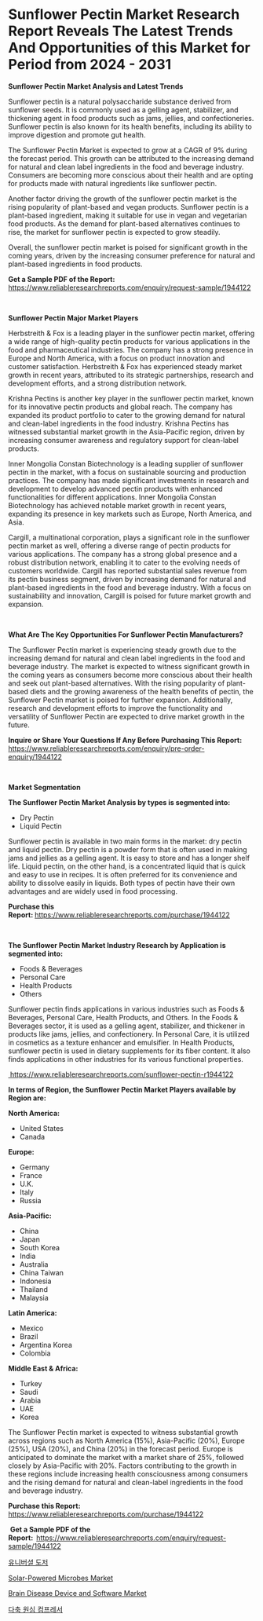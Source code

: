 <p><h1>Sunflower Pectin Market Research Report Reveals The Latest Trends And Opportunities of this Market for Period from 2024 - 2031</h1></p><p><strong>Sunflower Pectin Market Analysis and Latest Trends</strong></p>
<p><p>Sunflower pectin is a natural polysaccharide substance derived from sunflower seeds. It is commonly used as a gelling agent, stabilizer, and thickening agent in food products such as jams, jellies, and confectioneries. Sunflower pectin is also known for its health benefits, including its ability to improve digestion and promote gut health.</p><p>The Sunflower Pectin Market is expected to grow at a CAGR of 9% during the forecast period. This growth can be attributed to the increasing demand for natural and clean label ingredients in the food and beverage industry. Consumers are becoming more conscious about their health and are opting for products made with natural ingredients like sunflower pectin.</p><p>Another factor driving the growth of the sunflower pectin market is the rising popularity of plant-based and vegan products. Sunflower pectin is a plant-based ingredient, making it suitable for use in vegan and vegetarian food products. As the demand for plant-based alternatives continues to rise, the market for sunflower pectin is expected to grow steadily.</p><p>Overall, the sunflower pectin market is poised for significant growth in the coming years, driven by the increasing consumer preference for natural and plant-based ingredients in food products.</p></p>
<p><strong>Get a Sample PDF of the Report:&nbsp;</strong> <a href="https://www.reliableresearchreports.com/enquiry/request-sample/1944122">https://www.reliableresearchreports.com/enquiry/request-sample/1944122</a></p>
<p>&nbsp;</p>
<p><strong>Sunflower Pectin Major Market Players</strong></p>
<p><p>Herbstreith & Fox is a leading player in the sunflower pectin market, offering a wide range of high-quality pectin products for various applications in the food and pharmaceutical industries. The company has a strong presence in Europe and North America, with a focus on product innovation and customer satisfaction. Herbstreith & Fox has experienced steady market growth in recent years, attributed to its strategic partnerships, research and development efforts, and a strong distribution network.</p><p>Krishna Pectins is another key player in the sunflower pectin market, known for its innovative pectin products and global reach. The company has expanded its product portfolio to cater to the growing demand for natural and clean-label ingredients in the food industry. Krishna Pectins has witnessed substantial market growth in the Asia-Pacific region, driven by increasing consumer awareness and regulatory support for clean-label products.</p><p>Inner Mongolia Constan Biotechnology is a leading supplier of sunflower pectin in the market, with a focus on sustainable sourcing and production practices. The company has made significant investments in research and development to develop advanced pectin products with enhanced functionalities for different applications. Inner Mongolia Constan Biotechnology has achieved notable market growth in recent years, expanding its presence in key markets such as Europe, North America, and Asia.</p><p>Cargill, a multinational corporation, plays a significant role in the sunflower pectin market as well, offering a diverse range of pectin products for various applications. The company has a strong global presence and a robust distribution network, enabling it to cater to the evolving needs of customers worldwide. Cargill has reported substantial sales revenue from its pectin business segment, driven by increasing demand for natural and plant-based ingredients in the food and beverage industry. With a focus on sustainability and innovation, Cargill is poised for future market growth and expansion.</p></p>
<p>&nbsp;</p>
<p><strong>What Are The Key Opportunities For Sunflower Pectin Manufacturers?</strong></p>
<p><p>The Sunflower Pectin market is experiencing steady growth due to the increasing demand for natural and clean label ingredients in the food and beverage industry. The market is expected to witness significant growth in the coming years as consumers become more conscious about their health and seek out plant-based alternatives. With the rising popularity of plant-based diets and the growing awareness of the health benefits of pectin, the Sunflower Pectin market is poised for further expansion. Additionally, research and development efforts to improve the functionality and versatility of Sunflower Pectin are expected to drive market growth in the future.</p></p>
<p><strong>Inquire or Share Your Questions If Any Before Purchasing This Report:</strong> <a href="https://www.reliableresearchreports.com/enquiry/pre-order-enquiry/1944122">https://www.reliableresearchreports.com/enquiry/pre-order-enquiry/1944122</a></p>
<p>&nbsp;</p>
<p><strong>Market Segmentation</strong></p>
<p><strong>The Sunflower Pectin Market Analysis by types is segmented into:</strong></p>
<p><ul><li>Dry Pectin</li><li>Liquid Pectin</li></ul></p>
<p><p>Sunflower pectin is available in two main forms in the market: dry pectin and liquid pectin. Dry pectin is a powder form that is often used in making jams and jellies as a gelling agent. It is easy to store and has a longer shelf life. Liquid pectin, on the other hand, is a concentrated liquid that is quick and easy to use in recipes. It is often preferred for its convenience and ability to dissolve easily in liquids. Both types of pectin have their own advantages and are widely used in food processing.</p></p>
<p><strong>Purchase this Report:&nbsp;</strong><a href="https://www.reliableresearchreports.com/purchase/1944122">https://www.reliableresearchreports.com/purchase/1944122</a></p>
<p>&nbsp;</p>
<p><strong>The Sunflower Pectin Market Industry Research by Application is segmented into:</strong></p>
<p><ul><li>Foods & Beverages</li><li>Personal Care</li><li>Health Products</li><li>Others</li></ul></p>
<p><p>Sunflower pectin finds applications in various industries such as Foods & Beverages, Personal Care, Health Products, and Others. In the Foods & Beverages sector, it is used as a gelling agent, stabilizer, and thickener in products like jams, jellies, and confectionery. In Personal Care, it is utilized in cosmetics as a texture enhancer and emulsifier. In Health Products, sunflower pectin is used in dietary supplements for its fiber content. It also finds applications in other industries for its various functional properties.</p></p>
<p><a href="https://www.reliableresearchreports.com/sunflower-pectin-r1944122">&nbsp;https://www.reliableresearchreports.com/sunflower-pectin-r1944122</a></p>
<p><strong>In terms of Region, the Sunflower Pectin Market Players available by Region are:</strong></p>
<p>
    <p> <strong> North America: </strong>
        <ul>
            <li>United States</li>
            <li>Canada</li>
        </ul>
        </p> 
    <p> <strong> Europe: </strong>
        <ul>
            <li>Germany</li>
            <li>France</li>
            <li>U.K.</li>
            <li>Italy</li>
            <li>Russia</li>
        </ul>
        </p> 
    <p> <strong> Asia-Pacific: </strong>
        <ul>
            <li>China</li>
            <li>Japan</li>
            <li>South Korea</li>
            <li>India</li>
            <li>Australia</li>
            <li>China Taiwan</li>
            <li>Indonesia</li>
            <li>Thailand</li>
            <li>Malaysia</li>
        </ul>
        </p> 
    <p> <strong> Latin America: </strong>
        <ul>
            <li>Mexico</li>
            <li>Brazil</li>
            <li>Argentina Korea</li>
            <li>Colombia</li>
        </ul>
        </p> 
    <p> <strong> Middle East & Africa: </strong>
        <ul>
            <li>Turkey</li>
            <li>Saudi</li>
            <li>Arabia</li>
            <li>UAE</li>
            <li>Korea</li>
        </ul>
    </p>
    </p>
<p><p>The Sunflower Pectin market is expected to witness substantial growth across regions such as North America (15%), Asia-Pacific (20%), Europe (25%), USA (20%), and China (20%) in the forecast period. Europe is anticipated to dominate the market with a market share of 25%, followed closely by Asia-Pacific with 20%. Factors contributing to the growth in these regions include increasing health consciousness among consumers and the rising demand for natural and clean-label ingredients in the food and beverage industry.</p></p>
<p><strong>Purchase this Report: </strong><a href="https://www.reliableresearchreports.com/purchase/1944122">https://www.reliableresearchreports.com/purchase/1944122</a></p>
<p>&nbsp;<strong>Get a Sample PDF of the Report:&nbsp;&nbsp;</strong><a href="https://www.reliableresearchreports.com/enquiry/request-sample/1944122">https://www.reliableresearchreports.com/enquiry/request-sample/1944122</a></p>
<p><strong></strong></p>
<p><p><a href="https://medium.com/@wayae613/%EC%9C%A0%EB%8B%88%EB%B2%84%EC%84%A4-%EB%8F%84%EC%A0%80-%EC%8B%9C%EC%9E%A5-%EC%9D%B8%EC%82%AC%EC%9D%B4%ED%8A%B8-%EC%8B%9C%EC%9E%A5-%EB%8F%99%ED%96%A5-%EC%84%B1%EC%9E%A5-2024%EB%85%84%EB%B6%80%ED%84%B0-2031%EB%85%84%EA%B9%8C%EC%A7%80-%EC%98%88%EC%B8%A1-af0f6228e7bf">유니버셜 도저</a></p><p><a href="https://github.com/marthawweekle/Market-Research-Report-List-2/blob/main/solar-powered-microbes-market.md">Solar-Powered Microbes Market</a></p><p><a href="https://github.com/HenrietteMills1/Market-Research-Report-List-2/blob/main/brain-disease-device-and-software-market.md">Brain Disease Device and Software Market</a></p><p><a href="https://medium.com/@wayae613/2024%EB%85%84%EB%B6%80%ED%84%B0-2031%EB%85%84%EA%B9%8C%EC%A7%80%EC%9D%98-%EA%B8%B0%EA%B0%84%EC%97%90-%EB%8C%80%ED%95%9C-%EB%8B%A4%EC%B6%95-%EC%9B%90%EC%8B%AC-%EC%95%95%EC%B6%95%EA%B8%B0-%EC%8B%9C%EC%9E%A5-%EB%B6%84%EC%84%9D-%EB%B0%8F-%EA%B7%9C%EB%AA%A8-%EC%98%88%EC%B8%A1-adadd61b7d00">다축 원심 컴프레서</a></p></p>
